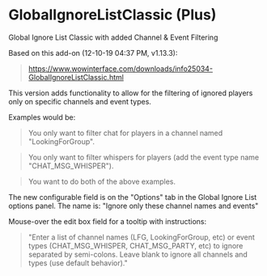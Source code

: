 # GlobalIgnoreListClassic (Plus)
Global Ignore List Classic with added Channel &amp; Event Filtering

Based on this add-on (12-10-19 04:37 PM, v1.13.3):
> https://www.wowinterface.com/downloads/info25034-GlobalIgnoreListClassic.html


This version adds functionality to allow for the filtering of ignored players only on specific channels and event types.

Examples would be:
> You only want to filter chat for players in a channel named "LookingForGroup".

> You only want to filter whispers for players (add the event type name "CHAT_MSG_WHISPER").

> You want to do both of the above examples.


The new configurable field is on the "Options" tab in the Global Ignore List options panel.  The name is:
"Ignore only these channel names and events"

Mouse-over the edit box field for a tooltip with instructions:
> "Enter a list of channel names (LFG, LookingForGroup, etc) or event types (CHAT_MSG_WHISPER, CHAT_MSG_PARTY, etc) to ignore separated by semi-colons. Leave blank to ignore all channels and types (use default behavior)."
